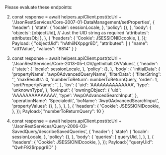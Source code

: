 Please evaluate these endpoints:


2.  const response = await helpers.apiClient.post(tcUrl + '/JsonRestServices/Core-2007-01-DataManagement/setProperties',
        {
          'header': {
            'state': {
              'locale': sessionLocale,
            },
            'policy': {},
          },
          'body': {
            'objects': [objectUid], // Just the UID string as required
            'attributes': attributesObj
          },
        },
        {
          'headers': {
            'Cookie': JSESSIONIDcookie,
          },
        });
Payload:
{
"objectUid": "hAthiiNXppgr6D",
    "attributes": [
    { "name": "att1Value", "values": "8814" }
}


4.  const response = await helpers.apiClient.post(tcUrl + '/JsonRestServices/Core-2013-05-LOV/getInitialLOVValues',
        {
          'header': {
            'state': {
              'locale': sessionLocale,
            },
            'policy': {},
          },
          'body': {
            'initialData': {
              'propertyName': 'awp0AdvancedQueryName',
              'filterData': {
                'filterString': '',
                'maxResults': 0,
                'numberToReturn': numberToReturnQuery,
                'order': 1,
                'sortPropertyName': '',
              },
              'lov': {
                'uid': 'AAAAAAAAAAAAAA',
                'type': 'unknownType',
              },
              'lovInput': {
                'owningObject': {
                  'uid': 'AAAAAAAAAAAAAA',
                  'type': 'Awp0AdvancedSearchInput',
                },
                'operationName': 'Specialedit',
                'boName': 'Awp0AdvancedSearchInput',
                'propertyValues': {},
              },
            },
          },
        },
        {
          'headers': {
            'Cookie': JSESSIONIDcookie,
          },
        });
Payload:{
 "numberToReturnQuery": 10
}

5. const response = await helpers.apiClient.post(tcUrl + '/JsonRestServices/Query-2006-03-SavedQuery/describeSavedQueries',
        {
          'header': {
            'state': {
              'locale': sessionLocale,
            },
            'policy': {},
          },
          'body': {
            'queries': [
              queryUid,
            ],
          },
        },
        {
          'headers': {
            'Cookie': JSESSIONIDcookie,
          },
        });
Payload:{
"queryUid": "QwhF92$rppgr6D"
}